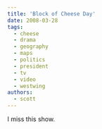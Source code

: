 ```yaml
---
title: 'Block of Cheese Day'
date: 2008-03-28
tags:
  - cheese
  - drama
  - geography
  - maps
  - politics
  - president
  - tv
  - video
  - westwing
authors:
  - scott
---
```


I miss this show.
